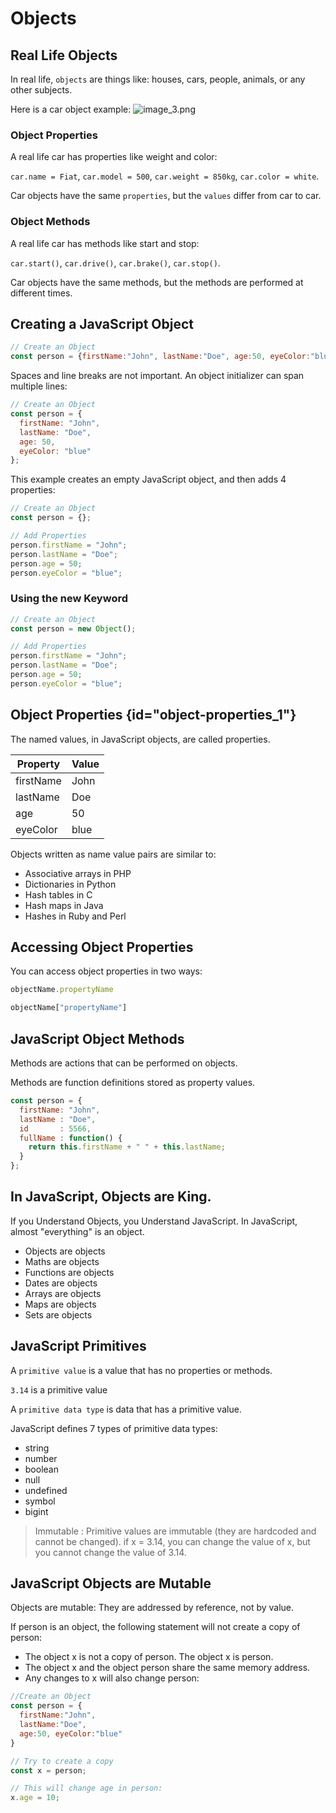 # Objects

## Real Life Objects

In real life, `objects` are things like: houses, cars, people, animals, or any other subjects.

Here is a car object example:
![image_3.png](image_3.png)

### Object Properties
A real life car has properties like weight and color:

`car.name = Fiat`, `car.model = 500`, `car.weight = 850kg`, `car.color = white`.

Car objects have the same `properties`, but the `values` differ from car to car.

### Object Methods
A real life car has methods like start and stop:

`car.start()`, `car.drive()`, `car.brake()`, `car.stop()`.

Car objects have the same methods, but the methods are performed at different times.

## Creating a JavaScript Object
```js
// Create an Object
const person = {firstName:"John", lastName:"Doe", age:50, eyeColor:"blue"};
```
Spaces and line breaks are not important. An object initializer can span multiple lines:
```js
// Create an Object
const person = {
  firstName: "John",
  lastName: "Doe",
  age: 50,
  eyeColor: "blue"
};
```
This example creates an empty JavaScript object, and then adds 4 properties:
```js
// Create an Object
const person = {};

// Add Properties
person.firstName = "John";
person.lastName = "Doe";
person.age = 50;
person.eyeColor = "blue";
```
### Using the new Keyword
```js
// Create an Object
const person = new Object();

// Add Properties
person.firstName = "John";
person.lastName = "Doe";
person.age = 50;
person.eyeColor = "blue";
```

## Object Properties {id="object-properties_1"}
The named values, in JavaScript objects, are called properties.

| Property   | Value  |
|------------|--------|
| firstName  | John   |
| lastName   | Doe    |
| age        | 50     |
| eyeColor   | blue   |

Objects written as name value pairs are similar to:
* Associative arrays in PHP
* Dictionaries in Python
* Hash tables in C
* Hash maps in Java
* Hashes in Ruby and Perl

## Accessing Object Properties
You can access object properties in two ways:
```js
objectName.propertyName
```

```js
objectName["propertyName"]
```

## JavaScript Object Methods
Methods are actions that can be performed on objects.

Methods are function definitions stored as property values.
```js
const person = {
  firstName: "John",
  lastName : "Doe",
  id       : 5566,
  fullName : function() {
    return this.firstName + " " + this.lastName;
  }
};
```
## In JavaScript, Objects are King.
If you Understand Objects, you Understand JavaScript.
In JavaScript, almost "everything" is an object.

* Objects are objects
* Maths are objects
* Functions are objects
* Dates are objects
* Arrays are objects
* Maps are objects
* Sets are objects

## JavaScript Primitives
A `primitive value` is a value that has no properties or methods.

`3.14` is a primitive value

A `primitive data type` is data that has a primitive value.

JavaScript defines 7 types of primitive data types:

* string
* number
* boolean
* null
* undefined
* symbol
* bigint

> Immutable : 
Primitive values are immutable (they are hardcoded and cannot be changed). if x = 3.14, you can change the value of x, but you cannot change the value of 3.14.

## JavaScript Objects are Mutable
Objects are mutable: They are addressed by reference, not by value.

If person is an object, the following statement will not create a copy of person:

* The object x is not a copy of person. The object x is person.
* The object x and the object person share the same memory address.
* Any changes to x will also change person:

```js
//Create an Object
const person = {
  firstName:"John",
  lastName:"Doe",
  age:50, eyeColor:"blue"
}

// Try to create a copy
const x = person;

// This will change age in person:
x.age = 10;
```
